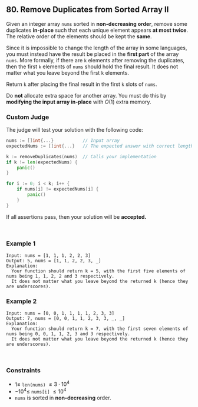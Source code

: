## 80. Remove Duplicates from Sorted Array II

Given an integer array `nums` sorted in **non-decreasing order**, remove some duplicates **in-place** such that each unique element appears **at most twice**. The relative order of the elements should be kept the **same**.

Since it is impossible to change the length of the array in some languages, you must instead have the result be placed in the **first part** of the array `nums`. More formally, if there are `k` elements after removing the duplicates, then the first `k` elements of `nums` should hold the final result. It does not matter what you leave beyond the first `k` elements.

Return `k` after placing the final result in the first `k` slots of `nums`.

Do **not** allocate extra space for another array. You must do this by **modifying the input array in-place** with $O(1)$ extra memory.

### Custom Judge

The judge will test your solution with the following code:

```go
nums := []int{...}           // Input array
expectedNums := []int{...}   // The expected answer with correct length

k := removeDuplicates(nums)  // Calls your implementation
if k != len(expectedNums) {
	panic()
}

for i := 0; i < k; i++ {
	if nums[i] != expectedNums[i] {
		panic()
	}
}
```

If all assertions pass, then your solution will be **accepted.**

<br>

### Example 1

```
Input: nums = [1, 1, 1, 2, 2, 3]
Output: 5, nums = [1, 1, 2, 2, 3, _]
Explanation:
  Your function should return k = 5, with the first five elements of nums being 1, 1, 2, 2 and 3 respectively.
  It does not matter what you leave beyond the returned k (hence they are underscores).
```

### Example 2

```
Input: nums = [0, 0, 1, 1, 1, 1, 2, 3, 3]
Output: 7, nums = [0, 0, 1, 1, 2, 3, 3, _, _]
Explanation:
  Your function should return k = 7, with the first seven elements of nums being 0, 0, 1, 1, 2, 3 and 3 respectively.
  It does not matter what you leave beyond the returned k (hence they are underscores).
```

<br>

### Constraints

- $1 \leqslant$ `len(nums)` $\leqslant 3 \cdot 10^4$
- $-10^4 \leqslant$ `nums[i]` $\leqslant 10^4$
- `nums` is sorted in **non-decreasing** order.
